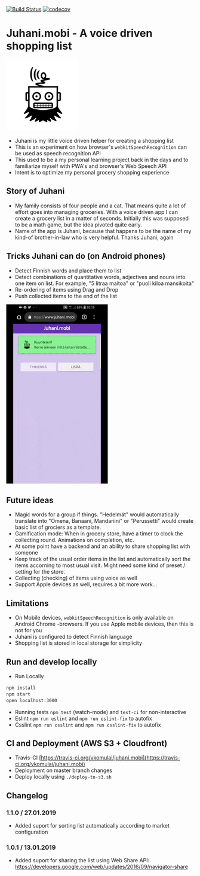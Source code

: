 [![Build Status](https://travis-ci.org/vkomulai/juhani.mobi.svg?branch=master)](https://travis-ci.org/vkomulai/juhani.mobi) [![codecov](https://codecov.io/gh/vkomulai/juhani.mobi/branch/master/graph/badge.svg)](https://codecov.io/gh/vkomulai/juhani.mobi)

# Juhani.mobi -  A voice driven shopping list

![juhani icon](public/icons/android/android-launchericon-192-192.png?raw=true)

- Juhani is my little voice driven helper for creating a shopping list
- This is an experiment on how browser's `webkitSpeechRecognition` can be used as speech recognition API
- This used to be a my personal learning project back in the days and to familiarize myself with PWA's and browser's Web Speech API
- Intent is to optimize my personal grocery shopping experience

## Story of Juhani

- My family consists of four people and a cat. That means quite a lot of effort goes into managing groceries. With a voice driven app I can create a grocery list in a matter of seconds. Initially this was supposed to be a math game, but the idea pivoted quite early.
- Name of the app is Juhani, because that happens to be the name of my kind-of brother-in-law who is very helpful. Thanks Juhani, again

## Tricks Juhani can do (on Android phones)

- Detect Finnish words and place them to list
- Detect combinations of quantitative words, adjectives and nouns into one item on list. For example, "5 litraa maitoa" or "puoli kiloa mansikoita"
- Re-ordering of items using Drag and Drop
- Push collected items to the end of the list

![juhani preview](video-preview.gif?raw=true)

## Future ideas

- Magic words for a group if things. "Hedelmät" would automatically translate into "Omena, Banaani, Mandariini" or "Perussetti" would create basic list of grociers as a template.
- Gamification mode: When in grocery store, have a timer to clock the collecting round. Animations on completion, etc.
- At some point have a backend and an ability to share shopping list with someone
- Keep track of the usual order items in the list and automatically sort the items accorning to most usual visit. Might need some kind of preset / setting for the store.
- Collecting (checking) of items using voice as well 
- Support Apple devices as well, requires a bit more work...

## Limitations

- On Mobile devices, `webkitSpeechRecognition` is only available on Android Chrome -browsers. If you use Apple mobile devices, then this is not for you
- Juhani is configured to detect Finnish language
- Shopping list is stored in local storage for simplicity

## Run and develop locally

- Run Locally

```bash
npm install
npm start
open localhost:3000
```

- Running tests `npm test` (watch-mode) and `test-ci` for non-interactive
- Eslint `npm run eslint` and `npm run eslint-fix` to autofix
- Csslint `npm run csslint` and `npm run csslint-fix` to autofix

## CI and Deployment (AWS S3 + Cloudfront)

- Travis-CI [https://travis-ci.org/vkomulai/juhani.mobi](https://travis-ci.org/vkomulai/juhani.mobi)
- Deployment on master branch changes
- Deploy locally using `./deploy-to-s3.sh`


## Changelog

### 1.1.0 / 27.01.2019

- Added suport for sorting list automatically according to market configuration

### 1.0.1 / 13.01.2019

- Added suport for sharing the list using Web Share API: https://developers.google.com/web/updates/2016/09/navigator-share